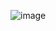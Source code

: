 ![image](https://user-images.githubusercontent.com/92038676/136220290-952ce6f5-8d22-4008-9dd9-4914c643d3b0.png)
